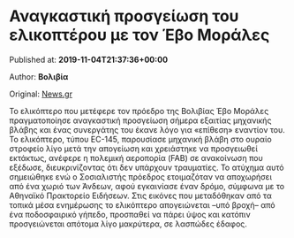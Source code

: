 
# Αναγκαστική προσγείωση του ελικοπτέρου με τον Έβο Μοράλες

Published at: **2019-11-04T21:37:36+00:00**

Author: **Βολιβία**

Original: [News.gr](https://www.news.gr/kosmos/article/2019722/anagkastiki-prosgiosi-tou-elikopterou-me-ton-evo-morales.html)

Το ελικόπτερο που μετέφερε τον πρόεδρο της Βολιβίας Έβο Μοράλες πραγματοποίησε αναγκαστική προσγείωση σήμερα εξαιτίας μηχανικής βλάβης και ένας συνεργάτης του έκανε λόγο για «επίθεση» εναντίον του.
Το ελικόπτερο, τύπου EC-145, παρουσίασε μηχανική βλάβη στο ουραίο στροφείο λίγο μετά την απογείωση και χρειάστηκε να προσγειωθεί εκτάκτως, ανέφερε η πολεμική αεροπορία (FAB) σε ανακοίνωση που εξέδωσε, διευκρινίζοντας ότι δεν υπάρχουν τραυματίες.
Το ατύχημα αυτό σημειώθηκε ενώ ο Σοσιαλιστής πρόεδρος ετοιμαζόταν να αποχωρήσει από ένα χωριό των Άνδεων, αφού εγκαινίασε έναν δρόμο, σύμφωνα με το Αθηναϊκό Πρακτορείο Ειδήσεων.
Στις εικόνες που μεταδόθηκαν από τα τοπικά μέσα ενημέρωσης το ελικόπτερο απογειώνεται –υπό βροχή– από ένα ποδοσφαιρικό γήπεδο, προσπαθεί να πάρει ύψος και κατόπιν προσγειώνεται απότομα λίγο μακρύτερα, σε λασπώδες έδαφος.
